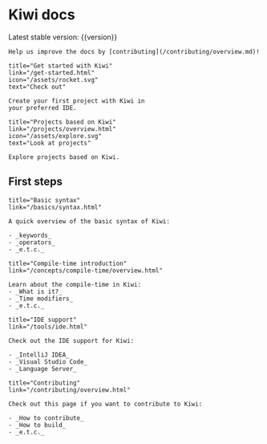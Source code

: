 <!--- wide page --->
<div class="docs-content-wrapper">

# Kiwi docs

Latest stable version: {{version}}

```admonish info
Help us improve the docs by [contributing](/contributing/overview.md)!
```

```docs-card
title="Get started with Kiwi"
link="/get-started.html"
icon="/assets/rocket.svg"
text="Check out"

Create your first project with Kiwi in
your preferred IDE.
```

```docs-card
title="Projects based on Kiwi"
link="/projects/overview.html"
icon="/assets/explore.svg"
text="Look at projects"

Explore projects based on Kiwi.
```

## First steps

```docs-card
title="Basic syntax"
link="/basics/syntax.html"

A quick overview of the basic syntax of Kiwi:

- _keywords_
- _operators_
- _e.t.c._
```

```docs-card
title="Compile-time introduction"
link="/concepts/compile-time/overview.html"

Learn about the compile-time in Kiwi:
- _What is it?_
- _Time modifiers_
- _e.t.c._
```

```docs-card
title="IDE support"
link="/tools/ide.html"

Check out the IDE support for Kiwi:

- _IntelliJ IDEA_
- _Visual Studio Code_
- _Language Server_
```

```docs-card
title="Contributing"
link="/contributing/overview.html"

Check out this page if you want to contribute to Kiwi:

- _How to contribute_
- _How to build_
- _e.t.c._
```

</div>
